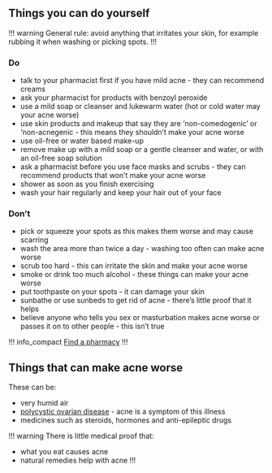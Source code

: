 ## Things you can do yourself

!!! warning
General rule: avoid anything that irritates your skin, for example rubbing it when washing or picking spots.
!!! 

<section class="panel panel--binary">
  <article class="panel__column">
    <div class="panel__content">
      <h3>Do</h3>
      <ul class="list--check">
        <li>talk to your pharmacist first if you have mild acne - they can recommend creams</li>
        <li>ask your pharmacist for products with benzoyl peroxide</li>
        <li>use a mild soap or cleanser and lukewarm water (hot or cold water may your acne worse)
</li>
        <li>use skin products and makeup that say they are ‘non-comedogenic’ or ‘non-acnegenic - this means they shouldn’t make your acne worse</li>
        <li>use oil-free or water based make-up</li>
        <li>remove make up with a mild soap or a gentle cleanser and water, or with an oil-free soap solution
</li>
        <li>ask a pharmacist before you use face masks and scrubs - they can recommend products that won’t make your acne worse</li>
        <li>shower as soon as you finish exercising</li>
        <li>wash your hair regularly and keep your hair out of your face</li>
      </ul>
    </div>
  </article>
  <article class="panel__column">
    <div class="panel__content">
      <h3>Don’t</h3>
      <ul class="list--cross">
        <li>pick or squeeze your spots as this makes them worse and may cause scarring</li>
        <li>wash the area more than twice a day - washing too often can make acne worse</li>
        <li>scrub too hard - this can irritate the skin and make your acne worse</li>
        <li>smoke or drink too much alcohol - these things can make your acne worse</li>
        <li>put toothpaste on your spots - it can damage your skin</li>
        <li>sunbathe or use sunbeds to get rid of acne - there’s little proof that it helps
</li>
        <li>believe anyone who tells you sex or masturbation makes acne worse or passes it on to other people - this isn’t true</li>
      </ul>
    </div>
  </article>
</section>

!!! info_compact
[Find a pharmacy](https://beta.nhs.uk/finders/find-help) 
!!!

## Things that can make acne worse

These can be:
- very humid air
- [polycystic ovarian disease](http://www.nhs.uk/conditions/Polycystic-ovarian-syndrome/Pages/Introduction.aspx) - acne is a symptom of this illness
- medicines such as steroids, hormones and anti-epileptic drugs

!!! warning
There is little medical proof that:
- what you eat causes acne
- natural remedies help with acne
!!!